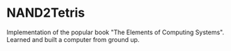 # NAND2Tetris
Implementation of the popular book "The Elements of Computing Systems". Learned and built a computer from ground up.
